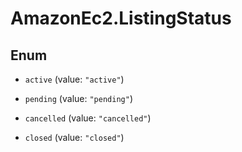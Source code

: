 # AmazonEc2.ListingStatus

## Enum


* `active` (value: `"active"`)

* `pending` (value: `"pending"`)

* `cancelled` (value: `"cancelled"`)

* `closed` (value: `"closed"`)


